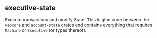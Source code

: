 ## executive-state

Execute transactions and modify State. This is glue code between the `vapcore` and `account-state` crates and contains everything that requires `Machine` or `Executive` (or types thereof).
